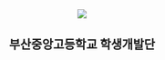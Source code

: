 <div align="center">
  <img src="https://user-images.githubusercontent.com/103942316/226980147-84dfbeab-d165-4c55-a0f9-6cc1df34398f.png">
  <h2>부산중앙고등학교 학생개발단</h2>
  <b></b>
</div>
